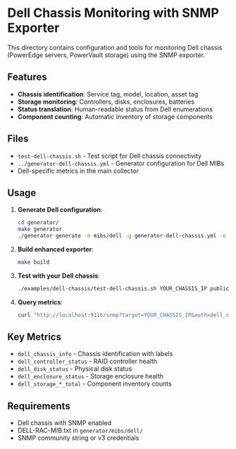 # Dell Chassis Monitoring with SNMP Exporter

This directory contains configuration and tools for monitoring Dell chassis (PowerEdge servers, PowerVault storage) using the SNMP exporter.

## Features

- **Chassis identification**: Service tag, model, location, asset tag
- **Storage monitoring**: Controllers, disks, enclosures, batteries
- **Status translation**: Human-readable status from Dell enumerations
- **Component counting**: Automatic inventory of storage components

## Files

- `test-dell-chassis.sh` - Test script for Dell chassis connectivity
- `../generator-dell-chassis.yml` - Generator configuration for Dell MIBs
- Dell-specific metrics in the main collector

## Usage

1. **Generate Dell configuration**:
   ```bash
   cd generator/
   make generator
   ./generator generate -m mibs/dell -g generator-dell-chassis.yml -o ../snmp-dell-chassis.yml
   ```

2. **Build enhanced exporter**:
   ```bash
   make build
   ```

3. **Test with your Dell chassis**:
   ```bash
   ./examples/dell-chassis/test-dell-chassis.sh YOUR_CHASSIS_IP public
   ```

4. **Query metrics**:
   ```bash
   curl "http://localhost:9116/snmp?target=YOUR_CHASSIS_IP&auth=dell_cmc_v2&module=dell_chassis"
   ```

## Key Metrics

- `dell_chassis_info` - Chassis identification with labels
- `dell_controller_status` - RAID controller health
- `dell_disk_status` - Physical disk status  
- `dell_enclosure_status` - Storage enclosure health
- `dell_storage_*_total` - Component inventory counts

## Requirements

- Dell chassis with SNMP enabled
- DELL-RAC-MIB.txt in `generator/mibs/dell/`
- SNMP community string or v3 credentials

